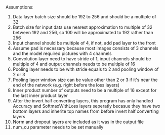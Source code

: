 Assumptions:  

1. Data layer batch size should be 192 to 256 and should be a multiple of 32
2. Batch size for input data use nearest approximation to multiple of 32 between 192 and 256, so 100 will be 
   approximated to 192 rather than 256
3. Input channel should be multiple of 4, if not, add pad layer to the front
4. Assume pad is necessary because most images consists of 3 channels and the model required pictures with 4 channels
5. Convolution layer need to have stride of 1, input channels should be multiple of 4 and output channels needs to be
   multiple of 16
6. Pooling layer needs to be with stride equals to 2 and pooling window of 2 or 3
7. Pooling layer window size can be value other than 2 or 3 if it's near the end of the network (e.g. right before the loss        layers)
8. Inner product number of outputs need to be a multiple of 16 except for the last inner product layer
9. After the invert half converting layers, this program has only handled Accuracy and SoftmaxWithLoss layers seperatly 
   becasue they have two bottom layers and inherite top names from before invert half converting layers
10. Norm and dropout layers are included as it was in the output file
11. num_cu parameter needs to be set manually
